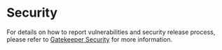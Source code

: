 # Security

For details on how to report vulnerabilities and security release process, please refer to [Gatekeeper Security](https://open-policy-agent.github.io/gatekeeper/website/docs/security) for more information.
